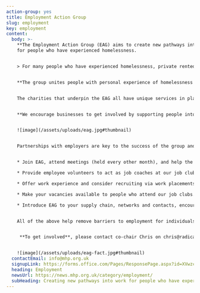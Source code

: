 ```yaml
---
action-group: yes
title: Employment Action Group
slug: employment
key: employment
content:
  body: >-
    **The Employment Action Group (EAG) aims to create new pathways into work**
    for people who have experienced homelessness.  


    > For many people who have experienced homelessness, private rented tenancies are often their only option to move on from emergency or temporary accommodation and create a home of their own. **For people to be able to secure and sustain tenancies, they need good jobs** - ideally full-time hours, paid at the real living wage, and with reasonable longevity of contract. 


    **The group unites people with personal experience of homelessness with businesses, public and charity sector organisations**, to co-produce inclusive employment solutions. 


    The charities that underpin the EAG all have unique services in place that collectively can help people to overcome their barriers to work. These charities can support people with their motivation and confidence, as well as assisting with job applications and interview skills.  


    **We encourage businesses to get involved by supporting people into work.** Find out how you can get involved below!


    ![image](/assets/uploads/eag.jpg#thumbnail)


    Partnerships with employers are key to the success of the group and we invite employers to step up and be part of the solution and support people into employment. There’s lots of ways to get involved, including: 


    * Join EAG, attend meetings (held every other month), and help the group to achieve its aims. 

    * Provide employee volunteers to act as job coaches at our job clubs, helping with job search and application (this can be in person or online). 

    * Offer work experience and consider recruiting via work placements. 

    * Make your vacancies available to people who attend our job clubs. 

    * Introduce EAG to your supply chain, networks and contacts, encouraging them to pledge jobs. 


    All of the above help remove barriers to employment for individuals who have experience of homelessness. 


     **T﻿o get involved**, please contact co-chair Chris on chris@radicalrecruit.org.uk


    ![image](/assets/uploads/eag-fact.jpg#thumbnail)
  contactEmail: info@mhp.org.uk
  signupLink: https://forms.office.com/Pages/ResponsePage.aspx?id=XVwzcf1bkE61VN8N5KjjQkQ2JR41SuRLu92-3-tlPOtURDMzQjVZWEczSFdPS1M2SEZMR1RVTkpHVC4u
  heading: Employment
  newsUrl: https://news.mhp.org.uk/category/employment/
  subHeading: Creating new pathways into work for people who have experienced homelessness
---
```

